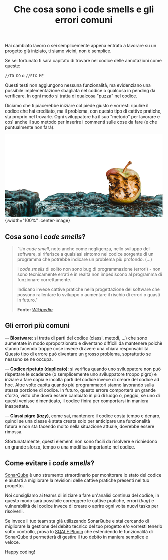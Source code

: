 ﻿---
layout: post_it
title: Che cosa sono i code smells e gli errori comuni
description: Un 'code smell', noto anche come "cattiva pratica", nel campo della programmazione si riferisce a un sintomo nel codice sorgente che probabilmente ci sta dicendo che qualcosa non va

permalink: cosa-sono-code-smell-e-errori-comuni-nel-codice
english: what-is-code-smell-and-common-mistakes
spanish: que-es-un-code-smell-y-errores-comunes

cover: /img/thumbs/Thumb-what-is-code-smell-mistakes.jpg
---

Hai cambiato lavoro o sei semplicemente appena entrato a lavorare su un progetto già iniziato, ti siamo vicini, non è semplice. 

Se sei fortunato ti sarà capitato di trovare nel codice delle annotazioni come queste:
  
`//TO DO` o `//FIX ME`  
  
Questi testi non aggiungono nessuna funzionalità, ma evidenziano una possibile implementazione sbagliata nel codice o qualcosa in pending da verificare. In ogni modo si tratta di qualcosa "puzza" nel codice.

Diciamo che ti piacerebbe iniziare col piede giusto e vorresti ripulire il codice che hai ereditato, ma il problema, con questo tipo di cattive pratiche, sta proprio nel trovarle. Ogni sviluppatore ha il suo "metodo" per lavorare e così anche il suo metodo per inserire i commenti sulle cose da fare (e che puntualmente non farà).

![cosa sono i code smells - bitegarden](/img/posts/2020-05-08-what_is_code_smell_and_commons_mistakes.png){:width="100%" .center-image}
  
## Cosa sono i *code smells*?
  
>“Un *code smell*, noto anche come negligenza, nello sviluppo del software, si riferisce a qualsiasi sintomo nel codice sorgente di un programma che potrebbe indicare un problema più profondo. (...)
>  
>I *code smells* di solito non sono bug di programmazione (errori) - non sono tecnicamente errati e in realtà non impediscono al programma di funzionare correttamente.
>  
>Indicano invece cattive pratiche nella progettazione del software che possono rallentare lo sviluppo o aumentare il rischio di errori o guasti in futuro." 
>  
>**Fonte:** *[Wikipedia](https://es.wikipedia.org/wiki/Hediondez_del_código)*  
  
## Gli errori più comuni
  
-- **Bloatware**: si tratta di parti del codice (classi, metodi, ...) che sono aumentate in modo sproporzionato e
diventano difficili da mantenere poichè stanno facendo troppe cose invece di avere una chiara responsabilità.
Questo tipo di errore può diventare un grosso problema, soprattutto se nessuno se ne occupa.
  
-- **Codice ripetuto (duplicato)**: si verifica quando uno sviluppatore non può rispettare le scadenze (o semplicemente uno sviluppatore troppo pigro) e inziare a fare copia e incolla parti del codice invece di creare del codice ad hoc. Altre volte capita quando più programmatori stanno lavorando sulla stessa porzione di codice.
In futuro, questo errore comporterà un grande sforzo, visto che dovrà essere cambiato in più di luogo o, peggio, se uno di questi venisse dimenticato, il codice finirà per comportarsi in maniera inaspettata.
  
-- **Classi pigre (*lazy*)**, come sai, mantenere il codice costa tempo e denaro, quindi se una classe è stata creata solo per anticipare una funzionalità futura e non sta facendo molto nella situazione attuale, dovrebbe essere rimossa.

Sfortunatamente, questi elementi non sono facili da risolvere e richiedono un grande sforzo, tempo o una modifica importante nel codice.
  
## Come evitare i *code smells*?  
  
[SonarQube](https://www.sonarqube.org/) è uno strumento straordinario per monitorare lo stato del codice e aiutarti a migliorare la revisioni delle cattive pratiche presenti nel tuo progetto.
  
Noi consigliamo ai teams di iniziare a fare un'analisi continua del codice, in questo modo sarà possibile correggere le cattive pratiche, errori (*bug*) e vulnerabilità del codice invece di creare o aprire ogni volta nuovi tasks per risolverli.
  
Se invece il tuo team sta già utilizzando SonarQube e stai cercando di migliorare la gestione del debito tecnico del tuo progetto e/o vorresti tenerlo
sotto controllo, prova lo [SQALE Plugin](https://www.bitegarden.com/it/sonarqube-sqale) che estendendo le funzionalità di SonarQube ti permetterà di gestire il tuo debito in maniera semplice e veloce.

Happy coding!
